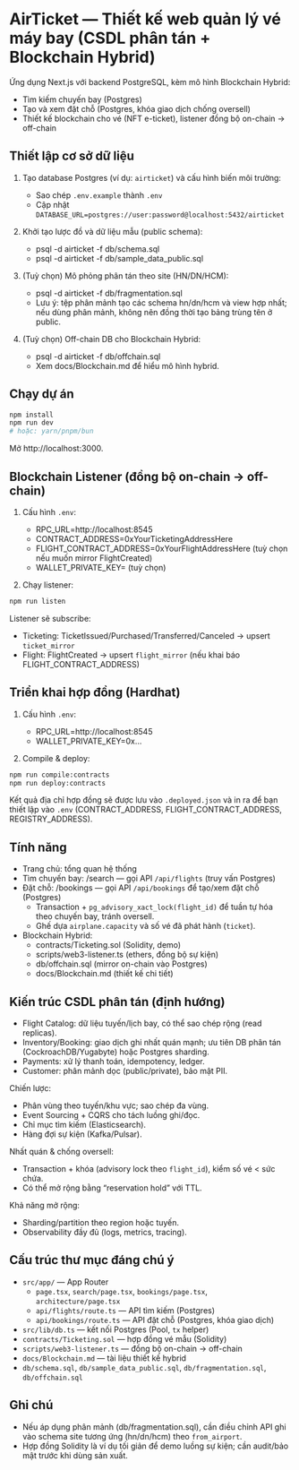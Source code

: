# AirTicket — Thiết kế web quản lý vé máy bay (CSDL phân tán + Blockchain Hybrid)

Ứng dụng Next.js với backend PostgreSQL, kèm mô hình Blockchain Hybrid:
- Tìm kiếm chuyến bay (Postgres)
- Tạo và xem đặt chỗ (Postgres, khóa giao dịch chống oversell)
- Thiết kế blockchain cho vé (NFT e-ticket), listener đồng bộ on-chain → off-chain

## Thiết lập cơ sở dữ liệu

1) Tạo database Postgres (ví dụ: `airticket`) và cấu hình biến môi trường:
   - Sao chép `.env.example` thành `.env`
   - Cập nhật `DATABASE_URL=postgres://user:password@localhost:5432/airticket`

2) Khởi tạo lược đồ và dữ liệu mẫu (public schema):
   - psql -d airticket -f db/schema.sql
   - psql -d airticket -f db/sample_data_public.sql

3) (Tuỳ chọn) Mô phỏng phân tán theo site (HN/DN/HCM):
   - psql -d airticket -f db/fragmentation.sql
   - Lưu ý: tệp phân mảnh tạo các schema hn/dn/hcm và view hợp nhất; nếu dùng phân mảnh, không nên đồng thời tạo bảng trùng tên ở public.

4) (Tuỳ chọn) Off-chain DB cho Blockchain Hybrid:
   - psql -d airticket -f db/offchain.sql
   - Xem docs/Blockchain.md để hiểu mô hình hybrid.

## Chạy dự án

```bash
npm install
npm run dev
# hoặc: yarn/pnpm/bun
```

Mở http://localhost:3000.

## Blockchain Listener (đồng bộ on-chain → off-chain)

1) Cấu hình `.env`:
   - RPC_URL=http://localhost:8545
   - CONTRACT_ADDRESS=0xYourTicketingAddressHere
   - FLIGHT_CONTRACT_ADDRESS=0xYourFlightAddressHere (tuỳ chọn nếu muốn mirror FlightCreated)
   - WALLET_PRIVATE_KEY= (tuỳ chọn)

2) Chạy listener:
```bash
npm run listen
```
Listener sẽ subscribe:
- Ticketing: TicketIssued/Purchased/Transferred/Canceled → upsert `ticket_mirror`
- Flight: FlightCreated → upsert `flight_mirror` (nếu khai báo FLIGHT_CONTRACT_ADDRESS)

## Triển khai hợp đồng (Hardhat)

1) Cấu hình `.env`:
   - RPC_URL=http://localhost:8545
   - WALLET_PRIVATE_KEY=0x...

2) Compile & deploy:
```bash
npm run compile:contracts
npm run deploy:contracts
```

Kết quả địa chỉ hợp đồng sẽ được lưu vào `.deployed.json` và in ra để bạn thiết lập vào `.env` (CONTRACT_ADDRESS, FLIGHT_CONTRACT_ADDRESS, REGISTRY_ADDRESS).

## Tính năng

- Trang chủ: tổng quan hệ thống
- Tìm chuyến bay: /search — gọi API `/api/flights` (truy vấn Postgres)
- Đặt chỗ: /bookings — gọi API `/api/bookings` để tạo/xem đặt chỗ (Postgres)
  - Transaction + `pg_advisory_xact_lock(flight_id)` để tuần tự hóa theo chuyến bay, tránh oversell.
  - Ghế dựa `airplane.capacity` và số vé đã phát hành (`ticket`).
- Blockchain Hybrid:
  - contracts/Ticketing.sol (Solidity, demo)
  - scripts/web3-listener.ts (ethers, đồng bộ sự kiện)
  - db/offchain.sql (mirror on-chain vào Postgres)
  - docs/Blockchain.md (thiết kế chi tiết)

## Kiến trúc CSDL phân tán (định hướng)

- Flight Catalog: dữ liệu tuyến/lịch bay, có thể sao chép rộng (read replicas).
- Inventory/Booking: giao dịch ghi nhất quán mạnh; ưu tiên DB phân tán (CockroachDB/Yugabyte) hoặc Postgres sharding.
- Payments: xử lý thanh toán, idempotency, ledger.
- Customer: phân mảnh dọc (public/private), bảo mật PII.

Chiến lược:
- Phân vùng theo tuyến/khu vực; sao chép đa vùng.
- Event Sourcing + CQRS cho tách luồng ghi/đọc.
- Chỉ mục tìm kiếm (Elasticsearch).
- Hàng đợi sự kiện (Kafka/Pulsar).

Nhất quán & chống oversell:
- Transaction + khóa (advisory lock theo `flight_id`), kiểm số vé < sức chứa.
- Có thể mở rộng bằng “reservation hold” với TTL.

Khả năng mở rộng:
- Sharding/partition theo region hoặc tuyến.
- Observability đầy đủ (logs, metrics, tracing).

## Cấu trúc thư mục đáng chú ý

- `src/app/` — App Router
  - `page.tsx`, `search/page.tsx`, `bookings/page.tsx`, `architecture/page.tsx`
  - `api/flights/route.ts` — API tìm kiếm (Postgres)
  - `api/bookings/route.ts` — API đặt chỗ (Postgres, khóa giao dịch)
- `src/lib/db.ts` — kết nối Postgres (Pool, `tx` helper)
- `contracts/Ticketing.sol` — hợp đồng vé mẫu (Solidity)
- `scripts/web3-listener.ts` — đồng bộ on-chain → off-chain
- `docs/Blockchain.md` — tài liệu thiết kế hybrid
- `db/schema.sql`, `db/sample_data_public.sql`, `db/fragmentation.sql`, `db/offchain.sql`

## Ghi chú

- Nếu áp dụng phân mảnh (db/fragmentation.sql), cần điều chỉnh API ghi vào schema site tương ứng (hn/dn/hcm) theo `from_airport`.
- Hợp đồng Solidity là ví dụ tối giản để demo luồng sự kiện; cần audit/bảo mật trước khi dùng sản xuất.

